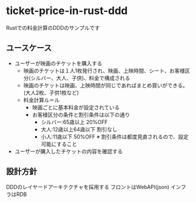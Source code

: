 # ticket-price-in-rust-ddd
Rustでの料金計算のDDDのサンプルです

## ユースケース
- ユーザーが映画のチケットを購入する
  - 映画のチケットは１人1枚発行され、映画、上映時間、シート、お客様区分(シルバー、大人、子供)、料金で構成される
  - 映画のチケットは映画、上映時間が同じであればまとめ買いができる。(大人2枚、子供1枚など)
  - 料金計算ル＝ル
    - 映画ごとに基本料金が設定されている
    - お客様区分の条件と割引条件は以下の通り
      - シルバー:65歳以上 20%OFF
      - 大人:12歳以上64歳以下 割引なし
      - 小人:11歳以下 50%OFF
      ※ 割引条件は都度見直されるので、設定可能にすること
- ユーザーが購入したチケットの内容を確認する

## 設計方針
DDDのレイヤードアーキテクチャを採用する
フロントはWebAPI(json)
インフラはRDB